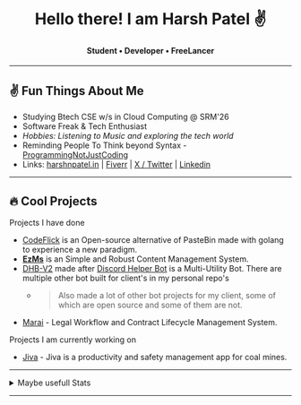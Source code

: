  <h1 align="center"> Hello there! I am Harsh Patel ✌️</h1>
 <h4 align="center"> Student • Developer • FreeLancer </h4>
 
 ---
 ## ✌️ Fun Things About Me
 
  - Studying Btech CSE w/s in Cloud Computing @ SRM'26 
  - Software Freak & Tech Enthusiast
  - *Hobbies: Listening to Music and exploring the tech world*
  - Reminding People To Think beyond Syntax - [ProgrammingNotJustCoding](https://github.com/ProgrammingNotJustCoding)
  - Links: [harshnpatel.in](https://harshnpatel.in)  | [Fiverr](https://fiverr.com/HarshPatel5940) | [X / Twitter](https://x.com/harshpatel5940) | [Linkedin](https://linkedin.com/in/HarshPatel5940)

---
## 🔥 Cool Projects 
 Projects I have done
  -  [CodeFlick](https://github.com/HarshPatel5940/CodeFlick) is an Open-source alternative of PasteBin made with golang to experience a new paradigm.
  - [**EzMs**](https://github.com/HarshPatel5940/EzMs) is an Simple and Robust Content Management System.
  - [DHB-V2](https://github.com/HarshPatel5940/dhb-v2) made after [Discord Helper Bot](https://github.com/HarshPatel5940/discord-helper-bot) is a Multi-Utility Bot. There are multiple other bot built for client's in my personal repo's 
    - > Also made a lot of other bot projects for my client, some of which are open source and some of them are not.
  -  [Marai](https://github.com/ProgrammingNotJustCoding/marai) - Legal Workflow and Contract Lifecycle Management System.
    
Projects I am currently working on
 -  [Jiva](https://github.com/ProgrammingNotJustCoding/jiva) - Jiva is a productivity and safety management app for coal mines.

--- 
<details>
<summary> Maybe usefull Stats </summary> </br>

## 💻 Tech Stack

![LINUX](https://img.shields.io/badge/Linux-FCC624?style=for-the-badge&logo=linux&logoColor=black)
![TypeScript](https://img.shields.io/badge/typescript-%23007ACC.svg?style=for-the-badge&logo=typescript&logoColor=white)
![Go](https://img.shields.io/badge/go-%23007ACC.svg?style=for-the-badge&logo=go&logoColor=white)
![Nest.js](https://img.shields.io/badge/Nest.js-%23404d59.svg?style=for-the-badge&logo=nestjs&logoColor=%2361DAFB) 
![Express.js](https://img.shields.io/badge/express.js-%23404d59.svg?style=for-the-badge&logo=express) 
![Javascript](https://img.shields.io/badge/Javascript-%23007ACC.svg?style=for-the-badge&logo=Javascript&logoColor=white) 
![Python](https://img.shields.io/badge/python-3670A0?style=for-the-badge&logo=python&logoColor=ffdd54) 
![C++](https://img.shields.io/badge/c++-%2300599C.svg?style=for-the-badge&logo=c%2B%2B&logoColor=white) 
![Markdown](https://img.shields.io/badge/markdown-%23000000.svg?style=for-the-badge&logo=markdown&logoColor=white)
![MongoDB](https://img.shields.io/badge/MongoDB-%234ea94b.svg?style=for-the-badge&logo=mongodb&logoColor=white) 
![Postgres](https://img.shields.io/badge/postgres-%23316192.svg?style=for-the-badge&logo=postgresql&logoColor=white) 
![AWS](https://img.shields.io/badge/AWS-%23FF9900.svg?style=for-the-badge&logo=amazon-aws&logoColor=white) 

![Profile views](https://komarev.com/ghpvc/?username=HarshPatel5940&label=Profile+Views&color=green) 

![](https://github-readme-streak-stats.herokuapp.com/?user=HarshPatel5940&theme=dark&hide_border=false)

</details>

---

